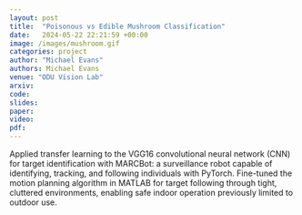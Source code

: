 ```yaml
---
layout: post
title:  "Poisonous vs Edible Mushroom Classification"
date:   2024-05-22 22:21:59 +00:00
image: /images/mushroom.gif
categories: project
author: "Michael Evans"
authors: Michael Evans
venue: "ODU Vision Lab"
arxiv:
code:
slides:
paper:
video:
pdf:
---
```

Applied transfer learning to the VGG16 convolutional neural network (CNN) for target identification with MARCBot: a surveillance robot capable of identifying, tracking, and following individuals with PyTorch. Fine-tuned the motion planning algorithm in MATLAB for target following through tight, cluttered environments, enabling safe indoor operation previously limited to outdoor use.
